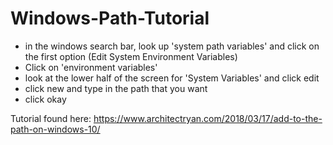 # Windows-Path-Tutorial

- in the windows search bar, look up 'system path variables' and click on the first option (Edit System Environment Variables)
- Click on 'environment variables'
- look at the lower half of the screen for 'System Variables' and click edit
- click new and type in the path that you want
- click okay

Tutorial found here: https://www.architectryan.com/2018/03/17/add-to-the-path-on-windows-10/
